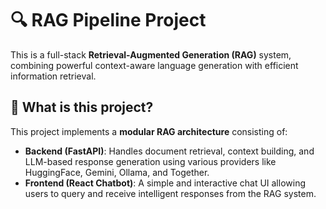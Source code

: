 # 🔍 RAG Pipeline Project

This is a full-stack **Retrieval-Augmented Generation (RAG)** system, combining powerful context-aware language generation with efficient information retrieval.

## 🧠 What is this project?

This project implements a **modular RAG architecture** consisting of:

- **Backend (FastAPI)**: Handles document retrieval, context building, and LLM-based response generation using various providers like HuggingFace, Gemini, Ollama, and Together.
- **Frontend (React Chatbot)**: A simple and interactive chat UI allowing users to query and receive intelligent responses from the RAG system.
